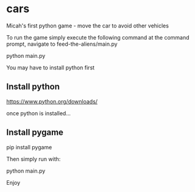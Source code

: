 # cars
Micah's first python game - move the car to avoid other vehicles

To run the game simply execute the following command at the command prompt, navigate to feed-the-aliens/main.py

python main.py

You may have to install python first

## Install python
https://www.python.org/downloads/

once python is installed...

## Install pygame
pip install pygame

Then simply run with:

python main.py

Enjoy